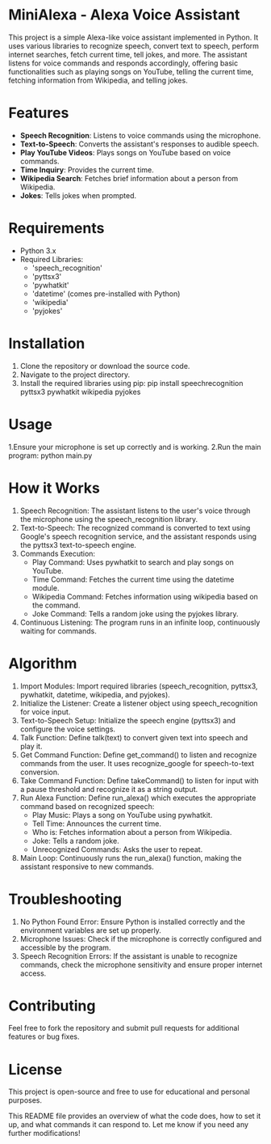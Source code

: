 # MiniAlexa - Alexa Voice Assistant

This project is a simple Alexa-like voice assistant implemented in Python. It uses various libraries to recognize speech, convert text to speech, perform internet searches, fetch current time, tell jokes, and more. The assistant listens for voice commands and responds accordingly, offering basic functionalities such as playing songs on YouTube, telling the current time, fetching information from Wikipedia, and telling jokes.

# Features

- **Speech Recognition**: Listens to voice commands using the microphone.
- **Text-to-Speech**: Converts the assistant's responses to audible speech.
- **Play YouTube Videos**: Plays songs on YouTube based on voice commands.
- **Time Inquiry**: Provides the current time.
- **Wikipedia Search**: Fetches brief information about a person from Wikipedia.
- **Jokes**: Tells jokes when prompted.

# Requirements

- Python 3.x
- Required Libraries:
  - 'speech_recognition'
  - 'pyttsx3'
  - 'pywhatkit'
  - 'datetime' (comes pre-installed with Python)
  - 'wikipedia'
  - 'pyjokes'

# Installation

1. Clone the repository or download the source code.
2. Navigate to the project directory.
3. Install the required libraries using pip:
   pip install speechrecognition pyttsx3 pywhatkit wikipedia pyjokes

# Usage

1.Ensure your microphone is set up correctly and is working.
2.Run the main program:
  python main.py

# How it Works

1. Speech Recognition: The assistant listens to the user's voice through the microphone using the speech_recognition library.
2. Text-to-Speech: The recognized command is converted to text using Google's speech recognition service, and the assistant responds using the pyttsx3 text-to-speech engine.
3. Commands Execution:
   - Play Command: Uses pywhatkit to search and play songs on YouTube.
   - Time Command: Fetches the current time using the datetime module.
   - Wikipedia Command: Fetches information using wikipedia based on the command.
   - Joke Command: Tells a random joke using the pyjokes library.
4. Continuous Listening: The program runs in an infinite loop, continuously waiting for commands.

# Algorithm

1. Import Modules: Import required libraries (speech_recognition, pyttsx3, pywhatkit, datetime, wikipedia, and pyjokes).
2. Initialize the Listener: Create a listener object using speech_recognition for voice input.
3. Text-to-Speech Setup: Initialize the speech engine (pyttsx3) and configure the voice settings.
4. Talk Function: Define talk(text) to convert given text into speech and play it.
5. Get Command Function: Define get_command() to listen and recognize commands from the user. It uses recognize_google for speech-to-text conversion.
6. Take Command Function: Define takeCommand() to listen for input with a pause threshold and recognize it as a string output.
7. Run Alexa Function: Define run_alexa() which executes the appropriate command based on recognized speech:
   - Play Music: Plays a song on YouTube using pywhatkit.
   - Tell Time: Announces the current time.
   - Who is: Fetches information about a person from Wikipedia.
   - Joke: Tells a random joke.
   - Unrecognized Commands: Asks the user to repeat.
8. Main Loop: Continuously runs the run_alexa() function, making the assistant responsive to new commands.

# Troubleshooting

1. No Python Found Error: Ensure Python is installed correctly and the environment variables are set up properly.
2. Microphone Issues: Check if the microphone is correctly configured and accessible by the program.
3. Speech Recognition Errors: If the assistant is unable to recognize commands, check the microphone sensitivity and ensure proper internet access.

# Contributing

Feel free to fork the repository and submit pull requests for additional features or bug fixes.

# License

This project is open-source and free to use for educational and personal purposes.

This README file provides an overview of what the code does, how to set it up, and what commands it can respond to. Let me know if you need any further modifications!
